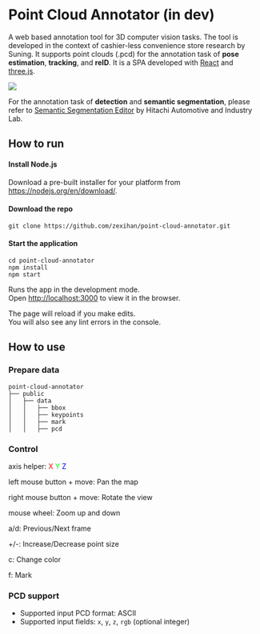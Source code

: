 # Point Cloud Annotator (in dev)

A web based annotation tool for 3D computer vision tasks. The tool is developed in the context of cashier-less convenience store research by Suning. It supports point clouds (.pcd) for the annotation task of **pose estimation**, **tracking**, and **reID**. It is a SPA developed with [React](http://reactjs.org) and [three.js](https://threejs.org/).

<img align="center" src="https://github.com/zexihan/point-cloud-annotator/blob/master/extra/Capture1.png">

For the annotation task of **detection** and **semantic segmentation**, please refer to [Semantic Segmentation Editor](https://github.com/Hitachi-Automotive-And-Industry-Lab/semantic-segmentation-editor) by Hitachi Automotive and Industry Lab.

## How to run

#### Install Node.js

Download a pre-built installer for your platform from https://nodejs.org/en/download/.

#### Download the repo

```
git clone https://github.com/zexihan/point-cloud-annotator.git
```

#### Start the application

```
cd point-cloud-annotator
npm install
npm start
```

Runs the app in the development mode.<br>
Open [http://localhost:3000](http://localhost:3000) to view it in the browser.

The page will reload if you make edits.<br>
You will also see any lint errors in the console.

## How to use

### Prepare data

```
point-cloud-annotator
├── public
│   ├── data
│   │   ├── bbox
│   │   ├── keypoints
│   │   ├── mark
│   │   ├── pcd
```

### Control

<div>
  axis helper:
  <font style="color:red">X</font>
  <font style="color:lime">Y</font>
  <font style="color:blue">Z</font>
</div>

left mouse button + move: Pan the map

right mouse button + move: Rotate the view

mouse wheel: Zoom up and down

a/d: Previous/Next frame

+/-: Increase/Decrease point size

c: Change color

f: Mark

### PCD support

 - Supported input PCD format: ASCII
 - Supported input fields: `x`, `y`, `z`, `rgb` (optional integer)